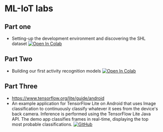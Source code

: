 # ML-IoT labs

## Part one
* Setting-up the development environment and discovering the SHL dataset [![Open In Colab](https://colab.research.google.com/assets/colab-badge.svg)](https://colab.research.google.com/github/institut-galilee/2021-ml-iot-labs/blob/main/1_DiscoveringTheSHLDataset.ipynb)

## Part Two
* Building our first activity recognition models [![Open In Colab](https://colab.research.google.com/assets/colab-badge.svg)](https://colab.research.google.com/github/institut-galilee/2021-ml-iot-labs/blob/main/2_BuildingOurFirstActivityRecognitionModels.ipynb)

## Part Three
* https://www.tensorflow.org/lite/guide/android
* An example application for TensorFlow Lite on Android that uses Image classification to continuously classify whatever it sees from the device's back camera. Inference is performed using the TensorFlow Lite Java API. The demo app classifies frames in real-time, displaying the top most probable classifications. [![GitHub](https://badgen.net/badge/icon/github?icon=github&label)](https://github.com/tensorflow/examples/tree/master/lite/examples/image_classification/android)

